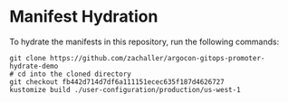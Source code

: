 # Manifest Hydration

To hydrate the manifests in this repository, run the following commands:

```shell
git clone https://github.com/zachaller/argocon-gitops-promoter-hydrate-demo
# cd into the cloned directory
git checkout fb442d714d7df6a111151ecec635f187d4626727
kustomize build ./user-configuration/production/us-west-1
```
